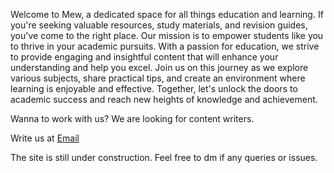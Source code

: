  Welcome to Mew, a dedicated space for all things education and learning. If you're seeking valuable resources, study materials, and revision guides, you've come to the right place. Our mission is to empower students like you to thrive in your academic pursuits. With a passion for education, we strive to provide engaging and insightful content that will enhance your understanding and help you excel. Join us on this journey as we explore various subjects, share practical tips, and create an environment where learning is enjoyable and effective. Together, let's unlock the doors to academic success and reach new heights of knowledge and achievement.

 Wanna to work with us? 
 We are looking for content writers. 

 Write us at [Email](mailto:nithin27.dev@outlook.com)


 The site is still under construction. Feel free to dm if any queries or issues.